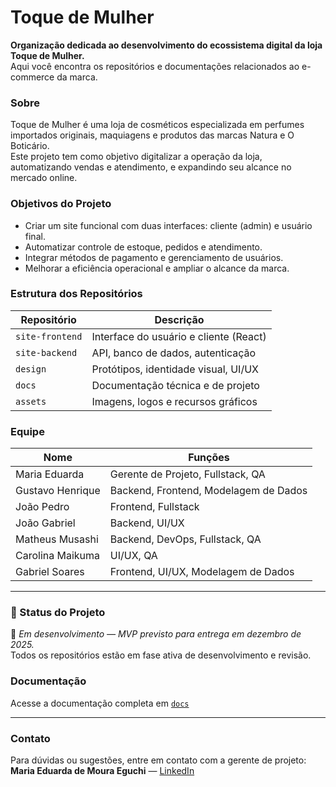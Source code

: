 # Toque de Mulher 

**Organização dedicada ao desenvolvimento do ecossistema digital da loja Toque de Mulher.**  
Aqui você encontra os repositórios e documentações relacionados ao e-commerce da marca.

### Sobre

Toque de Mulher é uma loja de cosméticos especializada em perfumes importados originais, maquiagens e produtos das marcas Natura e O Boticário.  
Este projeto tem como objetivo digitalizar a operação da loja, automatizando vendas e atendimento, e expandindo seu alcance no mercado online.

### Objetivos do Projeto

- Criar um site funcional com duas interfaces: cliente (admin) e usuário final.
- Automatizar controle de estoque, pedidos e atendimento.
- Integrar métodos de pagamento e gerenciamento de usuários.
- Melhorar a eficiência operacional e ampliar o alcance da marca.

### Estrutura dos Repositórios

| Repositório             | Descrição                                    |
|-------------------------|----------------------------------------------|
| `site-frontend`         | Interface do usuário e cliente (React)       |
| `site-backend`          | API, banco de dados, autenticação            |
| `design`                | Protótipos, identidade visual, UI/UX         |
| `docs`                  | Documentação técnica e de projeto            |
| `assets`                | Imagens, logos e recursos gráficos            |

### Equipe

| Nome                        | Funções                                  |
|-----------------------------|-------------------------------------------|
| Maria Eduarda               | Gerente de Projeto, Fullstack, QA         |
| Gustavo Henrique            | Backend, Frontend, Modelagem de Dados     |
| João Pedro                  | Frontend, Fullstack                       |
| João Gabriel                | Backend, UI/UX                            |
| Matheus Musashi             | Backend, DevOps, Fullstack, QA            |
| Carolina Maikuma            | UI/UX, QA                                 |
| Gabriel Soares              | Frontend, UI/UX, Modelagem de Dados       |

---

### 📌 Status do Projeto

🚧 *Em desenvolvimento — MVP previsto para entrega em dezembro de 2025.*  
    Todos os repositórios estão em fase ativa de desenvolvimento e revisão.


### Documentação

Acesse a documentação completa em [`docs`](https://docs.google.com/document/d/1z5q9DrDMNDiX6jN4TAneIHm9j3ENk4r6LJFaLApvh0U/edit?usp=drivesdk)

---

### Contato

Para dúvidas ou sugestões, entre em contato com a gerente de projeto:  
**Maria Eduarda de Moura Eguchi** — [LinkedIn](https://www.linkedin.com/) 

